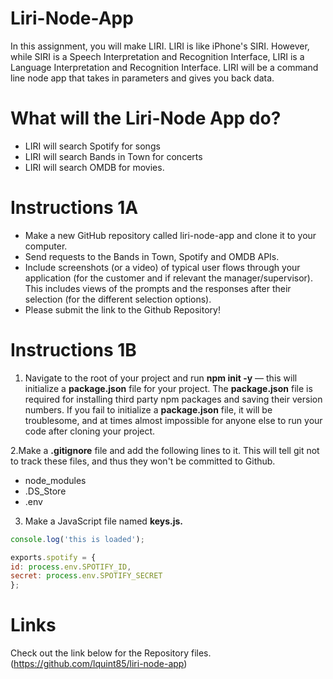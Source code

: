 # Liri-Node-App

In this assignment, you will make LIRI. LIRI is like iPhone's SIRI. However, while SIRI is a Speech Interpretation and Recognition Interface, LIRI is a Language Interpretation and Recognition Interface. LIRI will be a command line node app that takes in parameters and gives you back data.

# What will the Liri-Node App do?

* LIRI will search Spotify for songs
* LIRI will search Bands in Town for concerts
* LIRI will search OMDB for movies.

# Instructions 1A
* Make a new GitHub repository called liri-node-app and clone it to your computer.
* Send requests to the Bands in Town, Spotify and OMDB APIs.
* Include screenshots (or a video) of typical user flows through your application (for the customer and if relevant the manager/supervisor). This includes views of the prompts and the responses after their selection (for the different selection options).
* Please submit the link to the Github Repository!

# Instructions 1B

1. Navigate to the root of your project and run **npm init -y** — this will initialize a **package.json** file for your project. The **package.json** file is required for installing third party npm packages and saving their version numbers. If you fail to initialize a **package.json** file, it will be troublesome, and at times almost impossible for anyone else to run your code after cloning your project.

2.Make a **.gitignore** file and add the following lines to it. This will tell git not to track these files, and thus they won't be committed to Github.
  -  node_modules
  - .DS_Store
  - .env

3. Make a JavaScript file named **keys.js.**
  ```javascript
  console.log('this is loaded');

exports.spotify = {
  id: process.env.SPOTIFY_ID,
  secret: process.env.SPOTIFY_SECRET
};
```


# Links 
Check out the link below for the Repository files.
(https://github.com/lquint85/liri-node-app)
